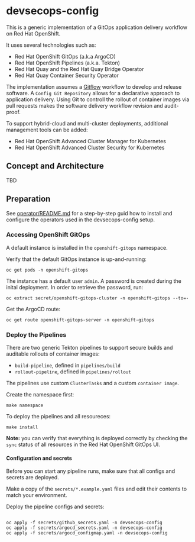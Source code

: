 # devsecops-config

This is a generic implementation of a GitOps application delivery workflow on Red Hat OpenShift.

It uses several technologies such as:

* Red Hat OpenShift GitOps (a.k.a ArgoCD)
* Red Hat OpenShift Pipelines (a.k.a. Tekton)
* Red Hat Quay and the Red Hat Quay Bridge Operator
* Red Hat Quay Container Security Operator

The implementation assumes a [Gitflow](https://www.atlassian.com/git/tutorials/comparing-workflows/gitflow-workflow) workflow to develop and release software. A `Config Git Repository` allows for a declarative approach to application delivery. Using Git to controll the rollout of container images via pull requests makes the software delivery workflow revision and audit-proof.

To support hybrid-cloud and multi-cluster deployments, additional management tools can be added:

* Red Hat OpenShift Advanced Cluster Manager for Kubernetes
* Red Hat OpenShift Advanced Cluster Security for Kubernetes


## Concept and Architecture

TBD

## Preparation

See [operator/README.md](operators/README.md) for a step-by-step guid how to install and configure the operators used in the devsecops-config setup.


### Accessing OpenShift GitOps

A default instance is installed in the `openshift-gitops` namespace. 

Verify that the default GitOps instance is up-and-running:

```shell
oc get pods -n openshift-gitops
```

The instance has a default user `admin`. A password is created during the inital deployment. In order to retrieve the password, run:

```shell
oc extract secret/openshift-gitops-cluster -n openshift-gitops --to=-
```

Get the ArgoCD route:

```shell
oc get route openshift-gitops-server -n openshift-gitops
```

### Deploy the Pipelines

There are two generic Tekton pipelines to support secure builds and auditable rollouts of container images:

* `build-pipeline`, defined in `pipelines/build`
* `rollout-pipeline`, defined in `pipelines/rollout`

The pipelines use custom `ClusterTasks` and a custom `container image`.

Create the namespace first:

```shell
make namespace
```

To deploy the pipelines and all resoureces:

```shell
make install
```

**Note:** you can verify that everything is deployed correctly by checking the `sync` status of all resources in the Red Hat OpenShift GitOps UI.

#### Configuration and secrets

Before you can start any pipeline runs, make sure that all configs and secrets are deployed.

Make a copy of the `secrets/*.example.yaml` files and edit their contents to match your environment.

Deploy the pipeline configs and secrets:

```shell

oc apply -f secrets/github_secrets.yaml -n devsecops-config
oc apply -f secrets/argocd_secrets.yaml -n devsecops-config
oc apply -f secrets/argocd_configmap.yaml -n devsecops-config

```